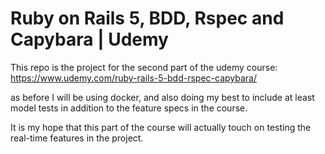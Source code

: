 # Ruby on Rails 5, BDD, Rspec and Capybara | Udemy  
This repo is the project for the second part of the udemy course:  
https://www.udemy.com/ruby-rails-5-bdd-rspec-capybara/  

as before I will be using docker, and also doing my best to include at least model tests in addition to the feature specs in the course.  

It is my hope that this part of the course will actually touch on testing the real-time features in the project.  
